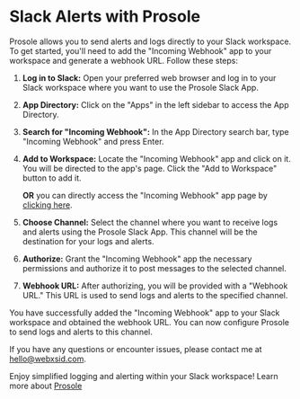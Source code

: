 # Slack Alerts with Prosole

Prosole allows you to send alerts and logs directly to your Slack workspace. To get started, you'll need to add the "Incoming Webhook" app to your workspace and generate a webhook URL. Follow these steps:

1. **Log in to Slack:**
   Open your preferred web browser and log in to your Slack workspace where you want to use the Prosole Slack App.

2. **App Directory:**
   Click on the "Apps" in the left sidebar to access the App Directory.

3. **Search for "Incoming Webhook":**
   In the App Directory search bar, type "Incoming Webhook" and press Enter.

4. **Add to Workspace:**
   Locate the "Incoming Webhook" app and click on it. You will be directed to the app's page. Click the "Add to Workspace" button to add it.

   **OR** you can directly access the "Incoming Webhook" app page by [clicking here](https://prosole-test.slack.com/apps/A0F7XDUAZ-incoming-webhooks?tab=more_info).

5. **Choose Channel:**
   Select the channel where you want to receive logs and alerts using the Prosole Slack App. This channel will be the destination for your logs and alerts.

6. **Authorize:**
   Grant the "Incoming Webhook" app the necessary permissions and authorize it to post messages to the selected channel.

7. **Webhook URL:**
   After authorizing, you will be provided with a "Webhook URL." This URL is used to send logs and alerts to the specified channel.

You have successfully added the "Incoming Webhook" app to your Slack workspace and obtained the webhook URL. You can now configure Prosole to send logs and alerts to this channel.

If you have any questions or encounter issues, please contact me at [hello@webxsid.com](mailto:hello@webxsid.com).

Enjoy simplified logging and alerting within your Slack workspace!
Learn more about [Prosole](https://www.npmjs.com/package/prosole)

